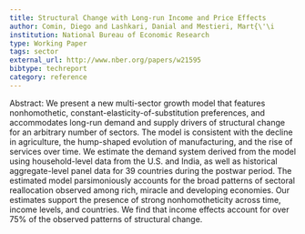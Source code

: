 ```yaml
---
title: Structural Change with Long-run Income and Price Effects
author: Comin, Diego and Lashkari, Danial and Mestieri, Mart{\'\i
institution: National Bureau of Economic Research
type: Working Paper
tags: sector
external_url: http://www.nber.org/papers/w21595
bibtype: techreport
category: reference
---
```

Abstract: We present a new multi-sector growth model that features nonhomothetic, constant-elasticity-of-substitution preferences, and accommodates long-run demand and supply drivers of structural change for an arbitrary number of sectors. The model is consistent with the decline in agriculture, the hump-shaped evolution of manufacturing, and the rise of services over time. We estimate the demand system derived from the model using household-level data from the U.S. and India, as well as historical aggregate-level panel data for 39 countries during the postwar period. The estimated model parsimoniously accounts for the broad patterns of sectoral reallocation observed among rich, miracle and developing economies. Our estimates support the presence of strong nonhomotheticity across time, income levels, and countries. We find that income effects account for over 75% of the observed patterns of structural change.
